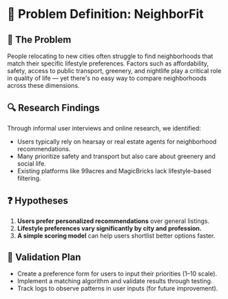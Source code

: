 # 📌 Problem Definition: NeighborFit

## 🧠 The Problem

People relocating to new cities often struggle to find neighborhoods that match their specific lifestyle preferences. Factors such as affordability, safety, access to public transport, greenery, and nightlife play a critical role in quality of life — yet there's no easy way to compare neighborhoods across these dimensions.

## 🔍 Research Findings

Through informal user interviews and online research, we identified:

- Users typically rely on hearsay or real estate agents for neighborhood recommendations.
- Many prioritize safety and transport but also care about greenery and social life.
- Existing platforms like 99acres and MagicBricks lack lifestyle-based filtering.

## ❓ Hypotheses

1. **Users prefer personalized recommendations** over general listings.
2. **Lifestyle preferences vary significantly by city and profession.**
3. **A simple scoring model** can help users shortlist better options faster.

## 🧪 Validation Plan

- Create a preference form for users to input their priorities (1–10 scale).
- Implement a matching algorithm and validate results through testing.
- Track logs to observe patterns in user inputs (for future improvement).

